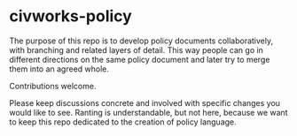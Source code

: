 # civworks-policy

The purpose of this repo is to develop policy documents collaboratively, with branching and related layers of detail.  This way people can go in different directions on the same policy document and later try to merge them into an agreed whole.

Contributions welcome.

Please keep discussions concrete and involved with specific changes you would like to see.  Ranting is understandable, but not here, because we want to keep this repo dedicated to the creation of policy language.

